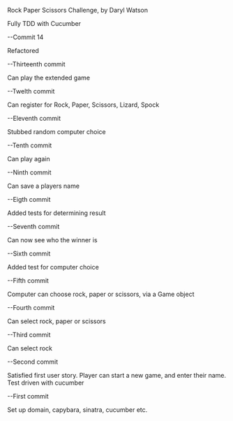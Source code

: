 Rock Paper Scissors Challenge, by Daryl Watson

Fully TDD with Cucumber

--Commit 14

Refactored

--Thirteenth commit

Can play the extended game

--Twelth commit

Can register for Rock, Paper, Scissors, Lizard, Spock

--Eleventh commit

Stubbed random computer choice

--Tenth commit

Can play again

--Ninth commit

Can save a players name

--Eigth commit

Added tests for determining result

--Seventh commit

Can now see who the winner is

--Sixth commit

Added test for computer choice

--Fifth commit

Computer can choose rock, paper or scissors, via a Game object

--Fourth commit

Can select rock, paper or scissors

--Third commit

Can select rock

--Second commit

Satisfied first user story. Player can start a new game, and enter their name. Test driven with cucumber

--First commit

Set up domain, capybara, sinatra, cucumber etc.